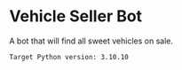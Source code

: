 # Vehicle Seller Bot
A bot that will find all sweet vehicles on sale.

`Target Python version: 3.10.10`
